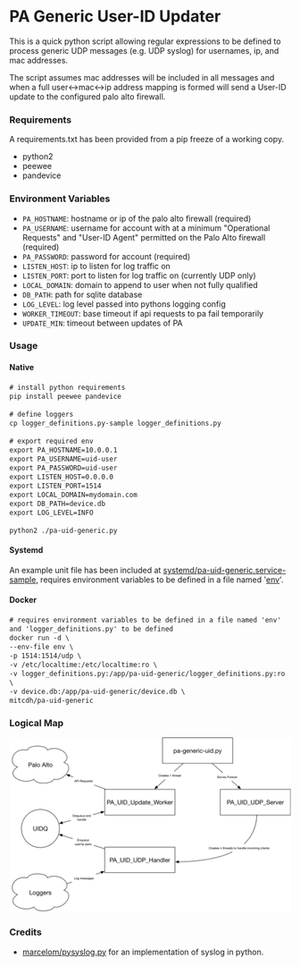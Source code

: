 # PA Generic User-ID Updater

This is a quick python script allowing regular expressions to be defined to process generic UDP messages (e.g. UDP syslog) for usernames, ip, and mac addresses.

The script assumes mac addresses will be included in all messages and when a full user<->mac<->ip address mapping is formed will send a User-ID update to the configured palo alto firewall.

### Requirements
A requirements.txt has been provided from a pip freeze of a working copy.

* python2
* peewee
* pandevice


### Environment Variables
* `PA_HOSTNAME`: hostname or ip of the palo alto firewall (required)
* `PA_USERNAME`: username for account with at a minimum "Operational Requests" and "User-ID Agent" permitted on the Palo Alto firewall (required)
* `PA_PASSWORD`: password for account (required)
* `LISTEN_HOST`: ip to listen for log traffic on
* `LISTEN_PORT`: port to listen for log traffic on (currently UDP only)
* `LOCAL_DOMAIN`: domain to append to user when not fully qualified
* `DB_PATH`: path for sqlite database
* `LOG_LEVEL`: log level passed into pythons logging config
* `WORKER_TIMEOUT`: base timeout if api requests to pa fail temporarily
* `UPDATE_MIN`: timeout between updates of PA

### Usage
#### Native
````
# install python requirements
pip install peewee pandevice

# define loggers
cp logger_definitions.py-sample logger_definitions.py

# export required env
export PA_HOSTNAME=10.0.0.1
export PA_USERNAME=uid-user
export PA_PASSWORD=uid-user
export LISTEN_HOST=0.0.0.0
export LISTEN_PORT=1514
export LOCAL_DOMAIN=mydomain.com
export DB_PATH=device.db
export LOG_LEVEL=INFO

python2 ./pa-uid-generic.py
````

#### Systemd
An example unit file has been included at [systemd/pa-uid-generic.service-sample](systemd/pa-uid-generic.service-sample), requires environment variables to be defined in a file named '[env](env-sample)'.

#### Docker
````
# requires environment variables to be defined in a file named 'env' and 'logger_definitions.py' to be defined
docker run -d \
--env-file env \
-p 1514:1514/udp \
-v /etc/localtime:/etc/localtime:ro \
-v logger_definitions.py:/app/pa-uid-generic/logger_definitions.py:ro \
-v device.db:/app/pa-uid-generic/device.db \
mitcdh/pa-uid-generic
````

### Logical Map
![Logical map of pa-uid-generic.py](docs/logical_map.png "Logical map of pa-uid-generic.py")

### Credits
* [marcelom/pysyslog.py](https://gist.github.com/marcelom/4218010) for an implementation of syslog in python.
